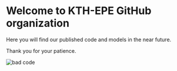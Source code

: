 # Welcome to KTH-EPE GitHub organization

Here you will find our published code and models in the near future.

Thank you for your patience.

![bad code](https://imgs.xkcd.com/comics/bad_code.png)
